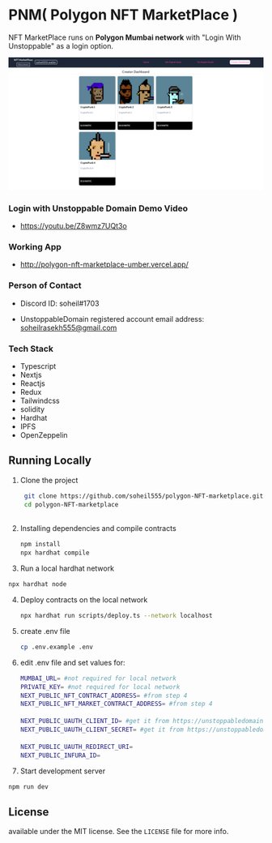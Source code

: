 # PNM( Polygon NFT MarketPlace )

NFT MarketPlace runs on **Polygon Mumbai network** with "Login With Unstoppable" as a login option.



![](images/screenshot.png)



### Login with Unstoppable Domain Demo Video

- https://youtu.be/Z8wmz7UQt3o



### Working App

- http://polygon-nft-marketplace-umber.vercel.app/



### Person of Contact

- Discord ID: soheil#1703

- UnstoppableDomain registered account email address: soheilrasekh555@gmail.com



### Tech Stack

- Typescript
- Nextjs
- Reactjs
- Redux
- Tailwindcss
- solidity
- Hardhat
- IPFS
- OpenZeppelin





## Running Locally



1. Clone the project

   ```bash
    git clone https://github.com/soheil555/polygon-NFT-marketplace.git
    cd polygon-NFT-marketplace
    
   ```

2. Installing dependencies and compile contracts

    ```bash
    npm install
    npx hardhat compile
    ```

3.  Run a local hardhat network

   ```bash
   npx hardhat node
   ```

4. Deploy contracts on the local network

   ```bash
   npx hardhat run scripts/deploy.ts --network localhost 
   ```

5. create .env file

   ```bash
   cp .env.example .env
   ```

6. edit .env file and set values for:

   ```bash
   MUMBAI_URL= #not required for local network
   PRIVATE_KEY= #not required for local network
   NEXT_PUBLIC_NFT_CONTRACT_ADDRESS= #from step 4
   NEXT_PUBLIC_NFT_MARKET_CONTRACT_ADDRESS= #from step 4
   
   NEXT_PUBLIC_UAUTH_CLIENT_ID= #get it from https://unstoppabledomains.com/auth
   NEXT_PUBLIC_UAUTH_CLIENT_SECRET= #get it from https://unstoppabledomains.com/auth
   
   NEXT_PUBLIC_UAUTH_REDIRECT_URI=
   NEXT_PUBLIC_INFURA_ID=
   ```

   

7.  Start development server

   ```bash
   npm run dev
   ```





## License

available under the MIT license. See the `LICENSE` file for more info.
